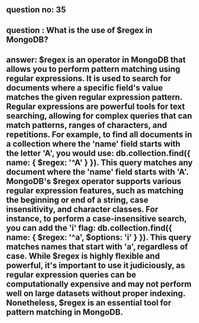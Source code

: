 
## question no: 35

## question : What is the use of $regex in MongoDB?

## answer: $regex is an operator in MongoDB that allows you to perform pattern matching using regular expressions. It is used to search for documents where a specific field's value matches the given regular expression pattern. Regular expressions are powerful tools for text searching, allowing for complex queries that can match patterns, ranges of characters, and repetitions. For example, to find all documents in a collection where the 'name' field starts with the letter 'A', you would use: db.collection.find({ name: { $regex: '^A' } }). This query matches any document where the 'name' field starts with 'A'. MongoDB's $regex operator supports various regular expression features, such as matching the beginning or end of a string, case insensitivity, and character classes. For instance, to perform a case-insensitive search, you can add the 'i' flag: db.collection.find({ name: { $regex: '^a', $options: 'i' } }). This query matches names that start with 'a', regardless of case. While $regex is highly flexible and powerful, it's important to use it judiciously, as regular expression queries can be computationally expensive and may not perform well on large datasets without proper indexing. Nonetheless, $regex is an essential tool for pattern matching in MongoDB.
      